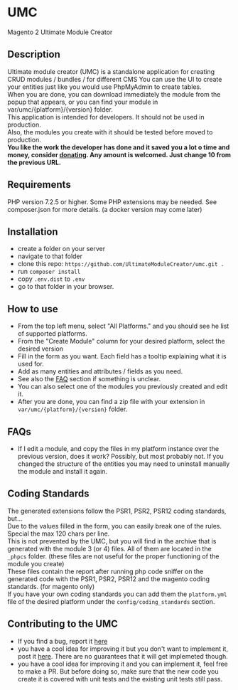 # UMC
Magento 2 Ultimate Module Creator

## Description  
Ultimate module creator (UMC) is a standalone application for creating CRUD modules / bundles /  for different CMS
You can use the UI to create your entities just like you would use PhpMyAdmin to create tables.  
When you are done, you can download immediately the module from the popup that appears, or you can find your module in var/umc/{platform}/{version} folder.  
This application is intended for developers. It should not be used in production.  
Also, the modules you create with it should be tested before moved to production.  
<strong>You like the work the developer has done and it saved you a lot o time and money, consider <a href="https://www.paypal.me/MariusStrajeru/10">donating</a>. Any amount is welcomed. Just change 10 from the previous URL.</strong>

## Requirements  
PHP version 7.2.5 or higher. Some PHP extensions may be needed. See composer.json for more details. (a docker version may come later)

## Installation   
 - create a folder on your server
 - navigate to that folder
 - clone this repo: `https://github.com/UltimateModuleCreator/umc.git .`
 - run `composer install`
 - copy `.env.dist` to `.env`
 - go to that folder in your browser.
 
## How to use  
 - From the top left menu, select "All Platforms." and you should see he list of supported platforms.
 - From the "Create Module" column for your desired platform, select the desired version
 - Fill in the form as you want. Each field has a tooltip explaining what it is used for.
 - Add as many entities and attributes / fields as you need.
 - See also the <a href="#faq">FAQ</a> section if something is unclear.
 - You can also select one of the modules you previously created and edit it.
 - After you are done, you can find a zip file with your extension in <code>var/umc/{platform}/{version}</code> folder.

## FAQs  
- If I edit a module, and copy the files in my platform instance over the previous version, does it work? Possibly, but most probably not. If you changed the structure of the entities you may need to uninstall manually the module and install it again.
                        
## Coding Standards  
The generated extensions follow the PSR1, PSR2, PSR12 coding standards, but...<br/>
Due to the values filled in the form, you can easily break one of the rules. Special the max 120 chars per line.  <br />
This is not prevented by the UMC, but you will find in the archive that is generated with the module 3 (or 4) files. All of them are located in the `_phpcs` folder. (these files are not useful for the proper functioning of the module you create)<br/>
These files contain the report after running php code sniffer on the generated code with the PSR1, PSR2, PSR12 and the magento coding standards. (for magento only) <br />
If you have your own coding standards you can add them the <code>platform.yml</code> file of the desired platform under the <code>config/coding_standards</code> section.

## Contributing to the UMC    
 - If you find a bug, report it <a href="https://github.com/UltimateModuleCreator/umc/issues">here</a>  
 - you have a cool idea for improving it but you don't want to implement it, post it <a href="https://github.com/UltimateModuleCreator/umc/issues">here</a>. There are no guarantees that it will get implemeted though.  
 - you have a cool idea for improving it and you can implement it, feel free to make a PR. But before doing so, make sure that the new code you create it is covered with unit tests and the existing unit tests still pass.  

  
